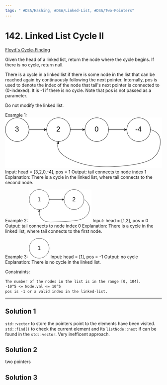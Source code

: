 ```yaml
---
tags: " #DSA/Hashing, #DSA/Linked-List, #DSA/Two-Pointers"
---
```


# 142. Linked List Cycle II

[Floyd's Cycle-Finding](Floyd's%20Cycle-Finding.md)

Given the head of a linked list, return the node where the cycle begins. If there is no cycle, return null.

There is a cycle in a linked list if there is some node in the list that can be reached again by continuously following the next pointer. Internally, pos is used to denote the index of the node that tail's next pointer is connected to (0-indexed). It is -1 if there is no cycle. Note that pos is not passed as a parameter.

Do not modify the linked list.


Example 1:
![Circularlinkedlist](circularlinkedlist.png)
Input: head = [3,2,0,-4], pos = 1
Output: tail connects to node index 1
Explanation: There is a cycle in the linked list, where tail connects to the second node.

Example 2:
![Circularlinkedlist Test2](circularlinkedlist_test2.png)
Input: head = [1,2], pos = 0
Output: tail connects to node index 0
Explanation: There is a cycle in the linked list, where tail connects to the first node.

Example 3:
![Circularlinkedlist Test3](circularlinkedlist_test3.png)
Input: head = [1], pos = -1
Output: no cycle
Explanation: There is no cycle in the linked list.

 

Constraints:

    The number of the nodes in the list is in the range [0, 104].
    -10^5 <= Node.val <= 10^5
    pos is -1 or a valid index in the linked-list.

---

## Solution 1
`std::vector` to store the pointers point to the elements have been visited.
`std::find()` to check the current element and its `listNode::next` if can be found in the `std::vector`.
Very inefficent approach.

## Solution 2
two pointers

## Solution 3
